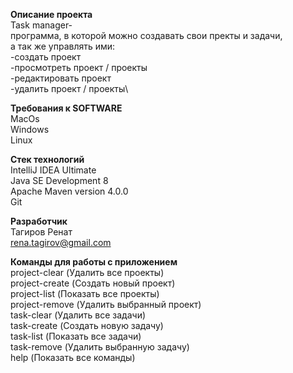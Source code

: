 **Описание проекта**\
Task manager-\
программа, в которой можно создавать свои пректы и задачи,\
а так же управлять ими:\
-создать проект\
-просмотреть проект / проекты\
-редактировать проект\
-удалить проект / проекты\

**Требования к SOFTWARE**\
MacOs\
Windows\
Linux 

**Стек технологий**\
IntelliJ IDEA Ultimate\
Java SE Development 8\
Apache Maven version 4.0.0\
Git

**Разработчик**\
Тагиров Ренат\
rena.tagirov@gmail.com

**Команды для работы с приложением**\
project-clear (Удалить все проекты)\
project-create (Создать новый проект)\
project-list (Показать все проекты)\
project-remove (Удалить выбранный проект)\
task-clear (Удалить все задачи)\
task-create (Создать новую задачу)\
task-list (Показать все задачи)\
task-remove (Удалить выбранную задачу)\
help (Показать все команды)
